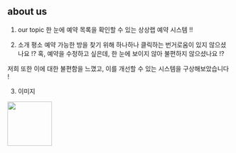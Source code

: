 ## about us 

1. our topic
한 눈에 예약 목록을 확인할 수 있는 상상랩 예약 시스템 !!


2. 소개
평소 예약 가능한 방을 찾기 위해 하나하나 클릭하는 번거로움이 있지 않으셨나요 !?
혹, 예약을 수정하고 싶은데, 한 눈에 보이지 않아 불편하지 않으셨나요 !?

저희 또한 이에 대한 불편함을 느꼈고, 이를 개선할 수 있는 시스템을 구상해보았습니다 !


3. 이미지

<img src="https://cdn.pixabay.com/photo/2015/07/17/22/43/student-849825_1280.jpg" width="100" height="100">
